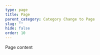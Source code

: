 ```yaml
---
type: page
title: Page
parent_category: Category Change to Page
slug: ""
hide: false
order: 10
---
```

Page content
